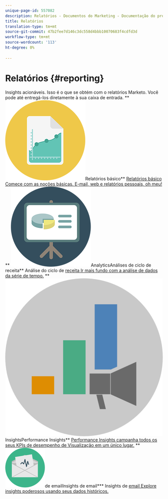 ```yaml
---
unique-page-id: 557082
description: Relatórios - Documentos do Marketing - Documentação do produto
title: Relatórios
translation-type: tm+mt
source-git-commit: 47b2fee7d146c3dc558d4bbb10070683f4cdfd3d
workflow-type: tm+mt
source-wordcount: '113'
ht-degree: 0%

---
```



# Relatórios {#reporting}

Insights acionáveis. Isso é o que se obtém com o relatórios Marketo. Você pode até entregá-los diretamente à sua caixa de entrada.
** ![Relatórios básico](assets/documents-bookmarks-17.png)Relatórios básico** [Relatórios básico Comece com as noções básicas. E-mail, web e relatórios pessoais, oh meu!](https://docs.marketo.com/display/DOCS/Basic+Reporting)     **  ![Ciclo de receita ](assets/seo-08.png)AnalyticsAnálises de ciclo de receita** Análise do ciclo de  [receita Ir mais fundo com a análise de dados da série de tempo.](https://docs.marketo.com/display/DOCS/Revenue+Cycle+Analytics)     **  ![Performance ](assets/mpi-for-docs-2x.png)InsightsPerformance Insights**  [Performance Insights campanha todos os seus KPIs de desempenho de Visualização em um único lugar.](https://docs.marketo.com/display/DOCS/Marketing+Performance+Insights)     **  ![Insights ](assets/email-insights.png)de emailInsights de email*** Insights de  [email Explore insights poderosos usando seus dados históricos.](https://docs.marketo.com/display/DOCS/Email+Insights)